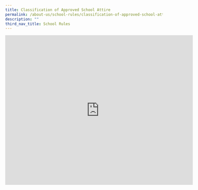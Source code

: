 ```yaml
---
title: Classification of Approved School Attire
permalink: /about-us/school-rules/classification-of-approved-school-attire/
description: ""
third_nav_title: School Rules
---
```

<iframe allowfullscreen="true" height="479" width="600" frameborder="0" src="https://docs.google.com/presentation/d/e/2PACX-1vTCXHzhtzNJXC3qoVE6fiOMz8Z-zs3Digiwoe0vA9kowFO18iOAAJRp6v0UOfgh_pKYC8YrfsRZfx8k/embed?start=false&amp;loop=false&amp;delayms=3000"></iframe>
